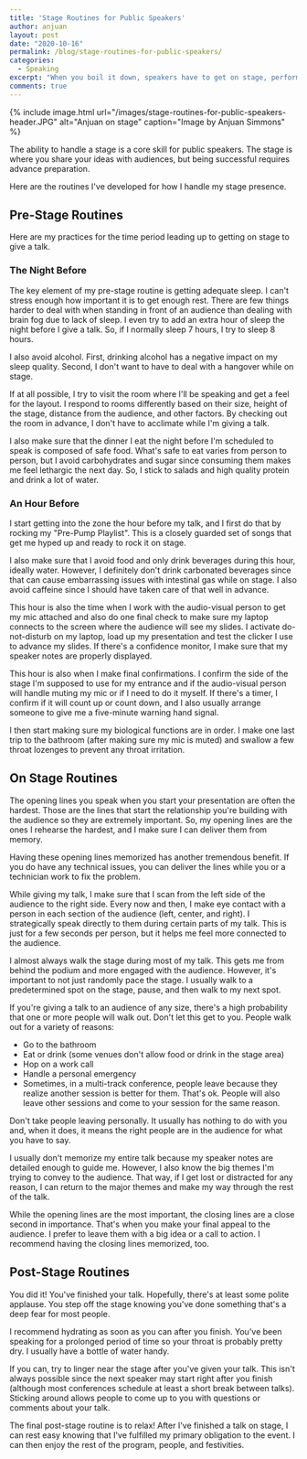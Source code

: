 ```yaml
---
title: 'Stage Routines for Public Speakers'
author: anjuan
layout: post
date: "2020-10-16"
permalink: /blog/stage-routines-for-public-speakers/
categories:
  - Speaking
excerpt: "When you boil it down, speakers have to get on stage, perform on stage, and then get off the stage. Here are my routines for handling all of these stages."
comments: true
---
```


{% include image.html url="/images/stage-routines-for-public-speakers-header.JPG" alt="Anjuan on stage" caption="Image by Anjuan Simmons" %}

The ability to handle a stage is a core skill for public speakers. The stage is where you share your ideas with audiences, but being successful requires advance preparation.

Here are the routines I've developed for how I handle my stage presence.

## **Pre-Stage Routines**

Here are my practices for the time period leading up to getting on stage to give a talk.

### **The Night Before**

The key element of my pre-stage routine is getting adequate sleep. I can't stress enough how important it is to get enough rest. There are few things harder to deal with when standing in front of an audience than dealing with brain fog due to lack of sleep. I even try to add an extra hour of sleep the night before I give a talk. So, if I normally sleep 7 hours, I try to sleep 8 hours.

I also avoid alcohol. First, drinking alcohol has a negative impact on my sleep quality. Second, I don't want to have to deal with a hangover while on stage. 

If at all possible, I try to visit the room where I'll be speaking and get a feel for the layout. I respond to rooms differently based on their size, height of the stage, distance from the audience, and other factors. By checking out the room in advance, I don't have to acclimate while I'm giving a talk.

I also make sure that the dinner I eat the night before I'm scheduled to speak is composed of safe food. What's safe to eat varies from person to person, but I avoid carbohydrates and sugar since consuming them makes me feel lethargic the next day. So, I stick to salads and high quality protein and drink a lot of water.

### **An Hour Before**

I start getting into the zone the hour before my talk, and I first do that by rocking my "Pre-Pump Playlist". This is a closely guarded set of songs that get me hyped up and ready to rock it on stage.

I also make sure that I avoid food and only drink beverages during this hour, ideally water. However, I definitely don't drink carbonated beverages since that can cause embarrassing issues with intestinal gas while on stage. I also avoid caffeine since I should have taken care of that well in advance.

This hour is also the time when I work with the audio-visual person to get my mic attached and also do one final check to make sure my laptop connects to the screen where the audience will see my slides. I activate do-not-disturb on my laptop, load up my presentation and test the clicker I use to advance my slides. If there's a confidence monitor, I make sure that my speaker notes are properly displayed.

This hour is also when I make final confirmations. I confirm the side of the stage I'm supposed to use for my entrance and if the audio-visual person will handle muting my mic or if I need to do it myself. If there's a timer, I confirm if it will count up or count down, and I also usually arrange someone to give me a five-minute warning hand signal.

I then start making sure my biological functions are in order. I make one last trip to the bathroom (after making sure my mic is muted) and swallow a few throat lozenges to prevent any throat irritation.

## **On Stage Routines**

The opening lines you speak when you start your presentation are often the hardest. Those are the lines that start the relationship you're building with the audience so they are extremely important. So, my opening lines are the ones I rehearse the hardest, and I make sure I can deliver them from memory.

Having these opening lines memorized has another tremendous benefit. If you do have any technical issues, you can deliver the lines while you or a technician work to fix the problem.

While giving my talk, I make sure that I scan from the left side of the audience to the right side. Every now and then, I make eye contact with a person in each section of the audience (left, center, and right). I strategically speak directly to them during certain parts of my talk. This is just for a few seconds per person, but it helps me feel more connected to the audience.

I almost always walk the stage during most of my talk. This gets me from behind the podium and more engaged with the audience. However, it's important to not just randomly pace the stage. I usually walk to a predetermined spot on the stage, pause, and then walk to my next spot.

If you're giving a talk to an audience of any size, there's a high probability that one or more people will walk out. Don't let this get to you. People walk out for a variety of reasons:

* Go to the bathroom
* Eat or drink (some venues don't allow food or drink in the stage area)
* Hop on a work call
* Handle a personal emergency
* Sometimes, in a multi-track conference, people leave because they realize another session is better for them. That's ok. People will also leave other sessions and come to your session for the same reason.

Don't take people leaving personally. It usually has nothing to do with you and, when it does, it means the right people are in the audience for what you have to say.

I usually don't memorize my entire talk because my speaker notes are detailed enough to guide me. However, I also know the big themes I'm trying to convey to the audience. That way, if I get lost or distracted for any reason, I can return to the major themes and make my way through the rest of the talk.

While the opening lines are the most important, the closing lines are a close second in importance. That's when you make your final appeal to the audience. I prefer to leave them with a big idea or a call to action. I recommend having the closing lines memorized, too.

## **Post-Stage Routines**

You did it! You've finished your talk. Hopefully, there's at least some polite applause. You step off the stage knowing you've done something that's a deep fear for most people.

I recommend hydrating as soon as you can after you finish. You've been speaking for a prolonged period of time so your throat is probably pretty dry. I usually have a bottle of water handy.

If you can, try to linger near the stage after you've given your talk. This isn't always possible since the next speaker may start right after you finish (although most conferences schedule at least a short break between talks). Sticking around allows people to come up to you with questions or comments about your talk.

The final post-stage routine is to relax! After I've finished a talk on stage, I can rest easy knowing that I've fulfilled my primary obligation to the event. I can then enjoy the rest of the program, people, and festivities.
